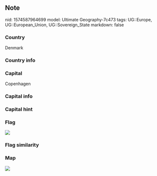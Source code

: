 ## Note
nid: 1574587964699
model: Ultimate Geography-7c473
tags: UG::Europe, UG::European_Union, UG::Sovereign_State
markdown: false

### Country
Denmark

### Country info


### Capital
Copenhagen

### Capital info


### Capital hint


### Flag
<img src="ug-flag-denmark.svg">

### Flag similarity


### Map
<img src="ug-map-denmark.png">
